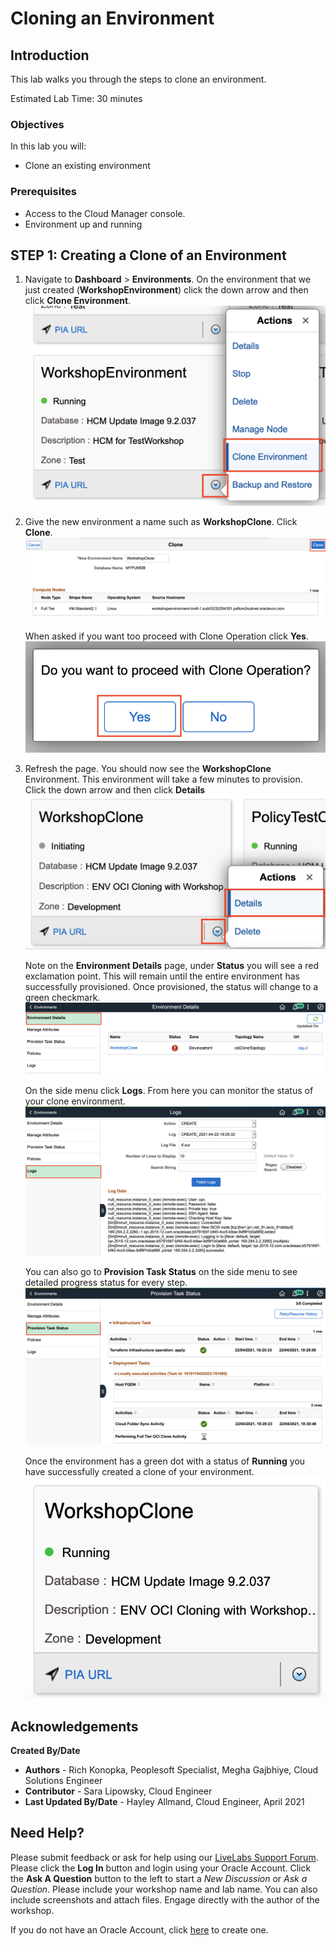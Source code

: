 # Cloning an Environment

## Introduction
This lab walks you through the steps to clone an environment.

Estimated Lab Time: 30 minutes

### Objectives
In this lab you will:
* Clone an existing environment

### Prerequisites
- Access to the Cloud Manager console.
- Environment up and running

## **STEP 1**: Creating a Clone of an Environment

1.  Navigate to **Dashboard** > **Environments**. On the environment that we just created (**WorkshopEnvironment**) click the down arrow and then click **Clone Environment**.
    ![](./images/cloneworkshop.png "")

2.  Give the new environment a name such as **WorkshopClone**. Click **Clone**.
    ![](./images/workclone.png "")

    When asked if you want too proceed with Clone Operation click **Yes**.
    ![](./images/proceed.png "")

3.  Refresh the page. You should now see the **WorkshopClone** Environment. This environment will take a few minutes to provision. Click the down arrow and then click **Details**
    ![](./images/initiating.png "")

    Note on the **Environment Details** page, under **Status** you will see a red exclamation point. This will remain until the entire environment has successfully provisioned. Once provisioned, the status will change to a green checkmark.
    ![](./images/red.png "")
    
    On the side menu click **Logs**. From here you can monitor the status of your clone environment.
    ![](./images/clonestat.png "")

    You can also go to **Provision Task Status** on the side menu to see detailed progress status for every step.
    ![](./images/provisionclone.png "")

    Once the environment has a green dot with a status of **Running** you have successfully created a clone of your environment.
    ![](./images/running.png "")

## Acknowledgements

**Created By/Date**   
* **Authors** - Rich Konopka, Peoplesoft Specialist, Megha Gajbhiye, Cloud Solutions Engineer
* **Contributor** -  Sara Lipowsky, Cloud Engineer
* **Last Updated By/Date** - Hayley Allmand, Cloud Engineer, April 2021

## Need Help?
Please submit feedback or ask for help using our [LiveLabs Support Forum](https://community.oracle.com/tech/developers/categories/Migrate%20SaaS%20to%20OCI). Please click the **Log In** button and login using your Oracle Account. Click the **Ask A Question** button to the left to start a *New Discussion* or *Ask a Question*.  Please include your workshop name and lab name.  You can also include screenshots and attach files.  Engage directly with the author of the workshop.

If you do not have an Oracle Account, click [here](https://profile.oracle.com/myprofile/account/create-account.jspx) to create one.